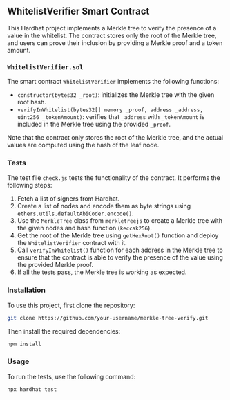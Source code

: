 ## WhitelistVerifier Smart Contract

This Hardhat project implements a Merkle tree to verify the presence of a value in the whitelist. The contract stores only the root of the Merkle tree, and users can prove their inclusion by providing a Merkle proof and a token amount.

### `WhitelistVerifier.sol`

The smart contract `WhitelistVerifier` implements the following functions:

- `constructor(bytes32 _root)`: initializes the Merkle tree with the given root hash.
- `verifyInWhitelist(bytes32[] memory _proof, address _address, uint256 _tokenAmount)`: verifies that `_address` with `_tokenAmount` is included in the Merkle tree using the provided `_proof`.

Note that the contract only stores the root of the Merkle tree, and the actual values are computed using the hash of the leaf node.

### Tests

The test file `check.js` tests the functionality of the contract. It performs the following steps:

1. Fetch a list of signers from Hardhat.
2. Create a list of nodes and encode them as byte strings using `ethers.utils.defaultAbiCoder.encode()`.
3. Use the `MerkleTree` class from `merkletreejs` to create a Merkle tree with the given nodes and hash function (`keccak256`).
4. Get the root of the Merkle tree using `getHexRoot()` function and deploy the `WhitelistVerifier` contract with it.
5. Call `verifyInWhitelist()` function for each address in the Merkle tree to ensure that the contract is able to verify the presence of the value using the provided Merkle proof.
6. If all the tests pass, the Merkle tree is working as expected.

### Installation

To use this project, first clone the repository:

```bash
git clone https://github.com/your-username/merkle-tree-verify.git
```

Then install the required dependencies:

```bash
npm install
```

### Usage

To run the tests, use the following command:

```bash
npx hardhat test
```
